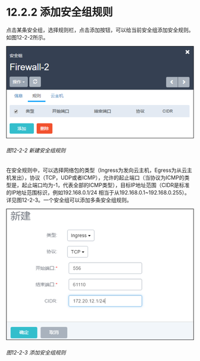 # 12.2.2 添加安全组规则

点击某条安全组，选择规则栏，点击添加按钮，可以给当前安全组添加安全规则。如图12-2-2所示。

![png](../images/12-2-2.png "图12-2-2 新建安全组规则")
###### 图12-2-2 新建安全组规则

在安全规则中，可以选择网络包的类型（Ingress为发向云主机，Egress为从云主机发出），协议（TCP，UDP或者ICMP），允许的起止端口（当协议为ICMP的类型是，起止端口均为-1，代表全部的ICMP类型），目标IP地址范围（CIDR是标准的IP地址范围标识，例如192.168.0.1/24 相当于从192.168.0.1~192.168.0.255）。详见图12-2-3。一个安全组可以添加多条安全组规则。

![png](../images/12-2-3.png "图12-2-3  添加安全组规则")
###### 图12-2-3  添加安全组规则

